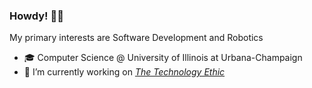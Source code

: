 ### Howdy! 🤠👋
My primary interests are Software Development and Robotics
- 🎓 Computer Science @ University of Illinois at Urbana-Champaign
- 🔭 I’m currently working on [*The Technology Ethic*](https://github.com/ayuram/technology-ethic)

<!--
**ayuram/ayuram** is a ✨ _special_ ✨ repository because its `README.md` (this file) appears on your GitHub profile.

Here are some ideas to get you started:

- 🔭 I’m currently working on ...
- 🌱 I’m currently learning ...
- 👯 I’m looking to collaborate on ...
- 🤔 I’m looking for help with ...
- 💬 Ask me about ...
- 📫 How to reach me: ...
- 😄 Pronouns: ...
- ⚡ Fun fact: ...
-->
